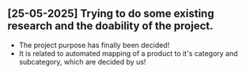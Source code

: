 ## [25-05-2025] Trying to do some existing research and the doability of the project. 

- The project purpose has finally been decided!
- It is related to automated mapping of a product to it's category and subcategory, which are decided by us!
